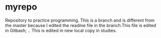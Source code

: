 # myrepo
Repository to practice programming.
This is a branch and is different from the master because I edited the readme file in the branch.This file is edited in Gitbash;
..
This is edited in new local copy in studies.
>
